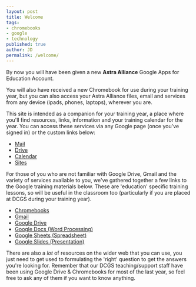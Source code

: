 ```yaml
---
layout: post
title: Welcome
tags:
- chromebooks
- google
- technology
published: true
author: JD
permalink: /welcome/
---
```


By now you will have been given a new __Astra Alliance__ Google Apps for Education Account.

You will also have received a new Chromebook for use during your training year, but you can also access your Astra Alliance files, email and services from any device (ipads, phones, laptops), wherever you are.

This site is intended as a companion for your training year, a place where you'll find resources, links, information and your training calendar for the year. You can access these services via any Google page (once you've signed in) or the custom links below:

+ [Mail](http://mail.astra-alliance.com)
+ [Drive](http://drive.astra-alliance.com)
+ [Calendar](http://calendar.astra-alliance.com)
+ [Sites](http://sites.astra-alliance.com)

For those of you who are not familiar with Google Drive, Gmail and the variety of services available to you, we've gathered together a few links to the Google training materials below. These are 'education' specific training lessons, so will be useful in the classroom too (particularly if you are placed at DCGS during your training year).

+ [Chromebooks](https://www.google.com/edu/training/get-trained/chromebooks/basics.html)
+ [Gmail](https://www.google.com/edu/training/get-trained/gmail/basics.html)
+ [Google Drive](https://www.google.com/edu/training/get-trained/drive/basics.html)
+ [Google Docs (Word Processing)](https://www.google.com/edu/training/get-trained/docs/basics.html)
+ [Google Sheets (Spreadsheet)](https://www.google.com/edu/training/get-trained/sheets/basics.html)
+ [Google Slides (Presentation)](https://www.google.com/edu/training/get-trained/slides/basics.html)

There are also a _lot_ of resources on the wider web that you can use, you just need to get used to formulating the 'right' question to get the answers you're looking for. Remember that our DCGS teaching/support staff have been using Google Drive & Chromebooks for most of the last year, so feel free to ask any of them if you want to know anything.